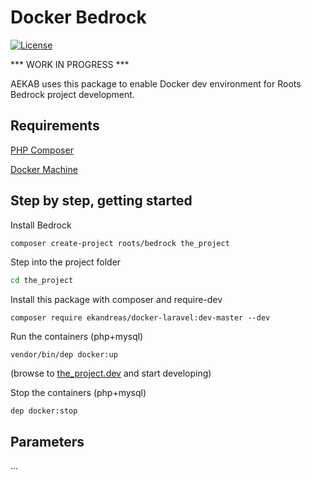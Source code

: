 # Docker Bedrock
[![License](https://img.shields.io/badge/license-MIT-blue.svg)](https://packagist.org/packages/ekandreas/bladerunner)

*** WORK IN PROGRESS ***

AEKAB uses this package to enable Docker dev environment for Roots Bedrock project development.

## Requirements
[PHP Composer](https://getcomposer.org/doc/00-intro.md#installation-linux-unix-osx)

[Docker Machine](https://docs.docker.com/machine/install-machine/) 

## Step by step, getting started

Install Bedrock
```bash
composer create-project roots/bedrock the_project
```

Step into the project folder
```bash
cd the_project
```

Install this package with composer and require-dev
```
composer require ekandreas/docker-laravel:dev-master --dev
```

Run the containers (php+mysql)
```
vendor/bin/dep docker:up
```

(browse to [the_project.dev](http://the_project.dev) and start developing)

Stop the containers (php+mysql)
```
dep docker:stop
```

## Parameters

...

